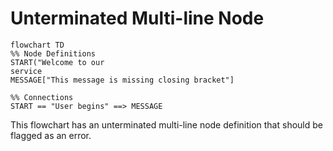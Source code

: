 # Unterminated Multi-line Node

```mermaid
flowchart TD
%% Node Definitions
START("Welcome to our
service
MESSAGE["This message is missing closing bracket"]

%% Connections
START == "User begins" ==> MESSAGE
```

This flowchart has an unterminated multi-line node definition that should be flagged as an error. 